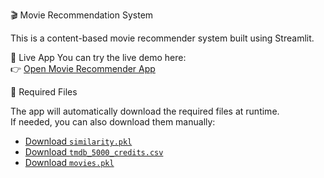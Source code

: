 🎬 Movie Recommendation System

This is a content-based movie recommender system built using Streamlit.

🔗 Live App
You can try the live demo here:  
👉 [Open Movie Recommender App](https://movie-recommendation-system-dgqyvk43vappcddikdyinzc.streamlit.app/)

📁 Required Files

The app will automatically download the required files at runtime.  
If needed, you can also download them manually:

- [Download `similarity.pkl`](https://drive.google.com/uc?export=download&id=173GZwn0bqnQyNpV_Afj2o4xuj_u0zzzI)
- [Download `tmdb_5000_credits.csv`](https://drive.google.com/uc?export=download&id=1j4FCtsw69CjshbyYHVAnfBRCMM4uYh4r)
- [Download `movies.pkl`](https://YOUR_MOVIES_PKL_LINK_HERE)
